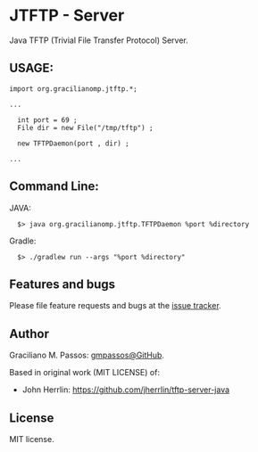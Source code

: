 JTFTP - Server
=============================

Java TFTP (Trivial File Transfer Protocol) Server.

## USAGE:


```
import org.gracilianomp.jtftp.*;

...

  int port = 69 ;
  File dir = new File("/tmp/tftp") ;

  new TFTPDaemon(port , dir) ;

...
```

## Command Line:

JAVA:
``` 
  $> java org.gracilianomp.jtftp.TFTPDaemon %port %directory
```

Gradle:
``` 
  $> ./gradlew run --args "%port %directory"
``` 

## Features and bugs

Please file feature requests and bugs at the [issue tracker][tracker].

[tracker]: https://github.com/gmpassos/jtftp/issues

## Author

Graciliano M. Passos: [gmpassos@GitHub][github].

[github]: https://github.com/gmpassos

Based in original work (MIT LICENSE) of:

- John Herrlin: https://github.com/jherrlin/tftp-server-java

## License

MIT license.
